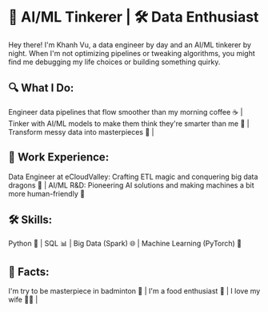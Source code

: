 # 🤖 AI/ML Tinkerer | 🛠️ Data Enthusiast
Hey there! I'm Khanh Vu, a data engineer by day and an AI/ML tinkerer by night. When I'm not optimizing pipelines or tweaking algorithms, you might find me debugging my life choices or building something quirky.

## 🔍 What I Do:

Engineer data pipelines that flow smoother than my morning coffee ☕ |
Tinker with AI/ML models to make them think they're smarter than me 🤖 |
Transform messy data into masterpieces 🎨 |

## 💼 Work Experience:

Data Engineer at eCloudValley: Crafting ETL magic and conquering big data dragons 🐉 |
AI/ML R&D: Pioneering AI solutions and making machines a bit more human-friendly 🤝

## 🛠️ Skills:

Python 🐍 | SQL 📊 |
Big Data (Spark) 🌐 |
Machine Learning (PyTorch) 🤖

## 🌟 Facts:

I'm try to be masterpiece in badminton 🏸 |
I'm a food enthusiast 🍱 |
I love my wife 🫶🏼 |
